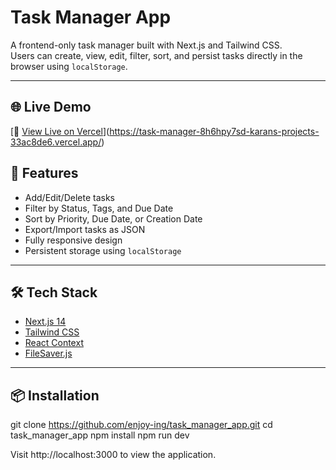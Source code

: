 # Task Manager App

A frontend-only task manager built with Next.js and Tailwind CSS.  
Users can create, view, edit, filter, sort, and persist tasks directly in the browser using `localStorage`.

---
## 🌐 Live Demo

[🔗 [View Live on Vercel](https://your-vercel-url.vercel.app)](https://task-manager-8h6hpy7sd-karans-projects-33ac8de6.vercel.app/)

## 🚀 Features

- Add/Edit/Delete tasks
- Filter by Status, Tags, and Due Date
- Sort by Priority, Due Date, or Creation Date
- Export/Import tasks as JSON
- Fully responsive design
- Persistent storage using `localStorage`

---

## 🛠️ Tech Stack

- [Next.js 14](https://nextjs.org/)
- [Tailwind CSS](https://tailwindcss.com/)
- [React Context](https://reactjs.org/docs/context.html)
- [FileSaver.js](https://www.npmjs.com/package/file-saver)
---

## 📦 Installation

git clone https://github.com/enjoy-ing/task_manager_app.git
cd task_manager_app
npm install
npm run dev

Visit http://localhost:3000 to view the application.
